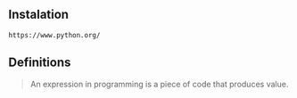 ## Instalation
```
https://www.python.org/
```
## Definitions
> An expression in programming is a piece of code that produces value.